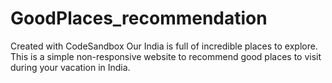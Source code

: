 # GoodPlaces_recommendation
Created with CodeSandbox
Our India is full of incredible places to explore.
This is a simple non-responsive website to recommend good places to visit during your vacation in India. 
